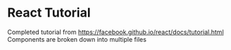 # React Tutorial

Completed tutorial from https://facebook.github.io/react/docs/tutorial.html
Components are broken down into multiple files
